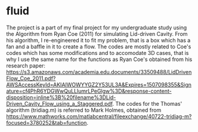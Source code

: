 # fluid
The project is a part of my final project for my undergraduate study
using the Algorithm from Ryan Coe (2011) for simulating Lid-driven Cavity.
From his algorithm, I re-engineered it to fit my problem, that is a box which has a fan and a baffle in it to create a flow.
The codes are mostly related to Coe's codes which has some modifications and to accomodate 3D cases, that is why I use the same name for the functions as Ryan Coe's obtained from his research paper:
https://s3.amazonaws.com/academia.edu.documents/33509488/LidDrivenFlow_Coe_2011.pdf?AWSAccessKeyId=AKIAIWOWYYGZ2Y53UL3A&Expires=1507098355&Signature=cf4PhR6YDGWwQuLLlumrLPeGlgw%3D&response-content-disposition=inline%3B%20filename%3DLid-Driven_Cavity_Flow_using_a_Staggered.pdf.
The codes for the Thomas' algorithm (tridiag.m) is referred to Mark Holmes, obtained from https://www.mathworks.com/matlabcentral/fileexchange/40722-tridiag-m?focused=3780252&tab=function.
